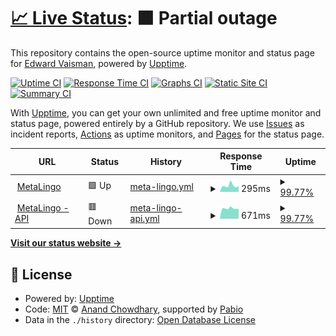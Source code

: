 # [📈 Live Status](https://eddyv.github.io/voila-upptime): <!--live status--> **🟧 Partial outage**

This repository contains the open-source uptime monitor and status page for [Edward Vaisman](https://edwardvaisman.ca/), powered by [Upptime](https://github.com/upptime/upptime).

[![Uptime CI](https://github.com/eddyv/voila-upptime/workflows/Uptime%20CI/badge.svg)](https://github.com/eddyv/voila-upptime/actions?query=workflow%3A%22Uptime+CI%22)
[![Response Time CI](https://github.com/eddyv/voila-upptime/workflows/Response%20Time%20CI/badge.svg)](https://github.com/eddyv/voila-upptime/actions?query=workflow%3A%22Response+Time+CI%22)
[![Graphs CI](https://github.com/eddyv/voila-upptime/workflows/Graphs%20CI/badge.svg)](https://github.com/eddyv/voila-upptime/actions?query=workflow%3A%22Graphs+CI%22)
[![Static Site CI](https://github.com/eddyv/voila-upptime/workflows/Static%20Site%20CI/badge.svg)](https://github.com/eddyv/voila-upptime/actions?query=workflow%3A%22Static+Site+CI%22)
[![Summary CI](https://github.com/eddyv/voila-upptime/workflows/Summary%20CI/badge.svg)](https://github.com/eddyv/voila-upptime/actions?query=workflow%3A%22Summary+CI%22)

With [Upptime](https://upptime.js.org), you can get your own unlimited and free uptime monitor and status page, powered entirely by a GitHub repository. We use [Issues](https://github.com/eddyv/voila-upptime/issues) as incident reports, [Actions](https://github.com/eddyv/voila-upptime/actions) as uptime monitors, and [Pages](https://eddyv.github.io/voila-upptime) for the status page.

<!--start: status pages-->
<!-- This summary is generated by Upptime (https://github.com/upptime/upptime) -->
<!-- Do not edit this manually, your changes will be overwritten -->
<!-- prettier-ignore -->
| URL | Status | History | Response Time | Uptime |
| --- | ------ | ------- | ------------- | ------ |
| <img alt="" src="https://icons.duckduckgo.com/ip3/metalingo.ca.ico" height="13"> [MetaLingo](http://metalingo.ca/) | 🟩 Up | [meta-lingo.yml](https://github.com/eddyv/voila-upptime/commits/HEAD/history/meta-lingo.yml) | <details><summary><img alt="Response time graph" src="./graphs/meta-lingo/response-time-week.png" height="20"> 295ms</summary><br><a href="https://eddyv.github.io/voila-upptime/history/meta-lingo"><img alt="Response time 351" src="https://img.shields.io/endpoint?url=https%3A%2F%2Fraw.githubusercontent.com%2Feddyv%2Fvoila-upptime%2FHEAD%2Fapi%2Fmeta-lingo%2Fresponse-time.json"></a><br><a href="https://eddyv.github.io/voila-upptime/history/meta-lingo"><img alt="24-hour response time 303" src="https://img.shields.io/endpoint?url=https%3A%2F%2Fraw.githubusercontent.com%2Feddyv%2Fvoila-upptime%2FHEAD%2Fapi%2Fmeta-lingo%2Fresponse-time-day.json"></a><br><a href="https://eddyv.github.io/voila-upptime/history/meta-lingo"><img alt="7-day response time 295" src="https://img.shields.io/endpoint?url=https%3A%2F%2Fraw.githubusercontent.com%2Feddyv%2Fvoila-upptime%2FHEAD%2Fapi%2Fmeta-lingo%2Fresponse-time-week.json"></a><br><a href="https://eddyv.github.io/voila-upptime/history/meta-lingo"><img alt="30-day response time 351" src="https://img.shields.io/endpoint?url=https%3A%2F%2Fraw.githubusercontent.com%2Feddyv%2Fvoila-upptime%2FHEAD%2Fapi%2Fmeta-lingo%2Fresponse-time-month.json"></a><br><a href="https://eddyv.github.io/voila-upptime/history/meta-lingo"><img alt="1-year response time 351" src="https://img.shields.io/endpoint?url=https%3A%2F%2Fraw.githubusercontent.com%2Feddyv%2Fvoila-upptime%2FHEAD%2Fapi%2Fmeta-lingo%2Fresponse-time-year.json"></a></details> | <details><summary><a href="https://eddyv.github.io/voila-upptime/history/meta-lingo">99.77%</a></summary><a href="https://eddyv.github.io/voila-upptime/history/meta-lingo"><img alt="All-time uptime 99.87%" src="https://img.shields.io/endpoint?url=https%3A%2F%2Fraw.githubusercontent.com%2Feddyv%2Fvoila-upptime%2FHEAD%2Fapi%2Fmeta-lingo%2Fuptime.json"></a><br><a href="https://eddyv.github.io/voila-upptime/history/meta-lingo"><img alt="24-hour uptime 98.42%" src="https://img.shields.io/endpoint?url=https%3A%2F%2Fraw.githubusercontent.com%2Feddyv%2Fvoila-upptime%2FHEAD%2Fapi%2Fmeta-lingo%2Fuptime-day.json"></a><br><a href="https://eddyv.github.io/voila-upptime/history/meta-lingo"><img alt="7-day uptime 99.77%" src="https://img.shields.io/endpoint?url=https%3A%2F%2Fraw.githubusercontent.com%2Feddyv%2Fvoila-upptime%2FHEAD%2Fapi%2Fmeta-lingo%2Fuptime-week.json"></a><br><a href="https://eddyv.github.io/voila-upptime/history/meta-lingo"><img alt="30-day uptime 99.87%" src="https://img.shields.io/endpoint?url=https%3A%2F%2Fraw.githubusercontent.com%2Feddyv%2Fvoila-upptime%2FHEAD%2Fapi%2Fmeta-lingo%2Fuptime-month.json"></a><br><a href="https://eddyv.github.io/voila-upptime/history/meta-lingo"><img alt="1-year uptime 99.87%" src="https://img.shields.io/endpoint?url=https%3A%2F%2Fraw.githubusercontent.com%2Feddyv%2Fvoila-upptime%2FHEAD%2Fapi%2Fmeta-lingo%2Fuptime-year.json"></a></details>
| <img alt="" src="https://icons.duckduckgo.com/ip3/api.metalingo.ca.ico" height="13"> [MetaLingo - API](https://api.metalingo.ca/actuator/health) | 🟥 Down | [meta-lingo-api.yml](https://github.com/eddyv/voila-upptime/commits/HEAD/history/meta-lingo-api.yml) | <details><summary><img alt="Response time graph" src="./graphs/meta-lingo-api/response-time-week.png" height="20"> 671ms</summary><br><a href="https://eddyv.github.io/voila-upptime/history/meta-lingo-api"><img alt="Response time 754" src="https://img.shields.io/endpoint?url=https%3A%2F%2Fraw.githubusercontent.com%2Feddyv%2Fvoila-upptime%2FHEAD%2Fapi%2Fmeta-lingo-api%2Fresponse-time.json"></a><br><a href="https://eddyv.github.io/voila-upptime/history/meta-lingo-api"><img alt="24-hour response time 542" src="https://img.shields.io/endpoint?url=https%3A%2F%2Fraw.githubusercontent.com%2Feddyv%2Fvoila-upptime%2FHEAD%2Fapi%2Fmeta-lingo-api%2Fresponse-time-day.json"></a><br><a href="https://eddyv.github.io/voila-upptime/history/meta-lingo-api"><img alt="7-day response time 671" src="https://img.shields.io/endpoint?url=https%3A%2F%2Fraw.githubusercontent.com%2Feddyv%2Fvoila-upptime%2FHEAD%2Fapi%2Fmeta-lingo-api%2Fresponse-time-week.json"></a><br><a href="https://eddyv.github.io/voila-upptime/history/meta-lingo-api"><img alt="30-day response time 754" src="https://img.shields.io/endpoint?url=https%3A%2F%2Fraw.githubusercontent.com%2Feddyv%2Fvoila-upptime%2FHEAD%2Fapi%2Fmeta-lingo-api%2Fresponse-time-month.json"></a><br><a href="https://eddyv.github.io/voila-upptime/history/meta-lingo-api"><img alt="1-year response time 754" src="https://img.shields.io/endpoint?url=https%3A%2F%2Fraw.githubusercontent.com%2Feddyv%2Fvoila-upptime%2FHEAD%2Fapi%2Fmeta-lingo-api%2Fresponse-time-year.json"></a></details> | <details><summary><a href="https://eddyv.github.io/voila-upptime/history/meta-lingo-api">99.77%</a></summary><a href="https://eddyv.github.io/voila-upptime/history/meta-lingo-api"><img alt="All-time uptime 99.87%" src="https://img.shields.io/endpoint?url=https%3A%2F%2Fraw.githubusercontent.com%2Feddyv%2Fvoila-upptime%2FHEAD%2Fapi%2Fmeta-lingo-api%2Fuptime.json"></a><br><a href="https://eddyv.github.io/voila-upptime/history/meta-lingo-api"><img alt="24-hour uptime 98.41%" src="https://img.shields.io/endpoint?url=https%3A%2F%2Fraw.githubusercontent.com%2Feddyv%2Fvoila-upptime%2FHEAD%2Fapi%2Fmeta-lingo-api%2Fuptime-day.json"></a><br><a href="https://eddyv.github.io/voila-upptime/history/meta-lingo-api"><img alt="7-day uptime 99.77%" src="https://img.shields.io/endpoint?url=https%3A%2F%2Fraw.githubusercontent.com%2Feddyv%2Fvoila-upptime%2FHEAD%2Fapi%2Fmeta-lingo-api%2Fuptime-week.json"></a><br><a href="https://eddyv.github.io/voila-upptime/history/meta-lingo-api"><img alt="30-day uptime 99.87%" src="https://img.shields.io/endpoint?url=https%3A%2F%2Fraw.githubusercontent.com%2Feddyv%2Fvoila-upptime%2FHEAD%2Fapi%2Fmeta-lingo-api%2Fuptime-month.json"></a><br><a href="https://eddyv.github.io/voila-upptime/history/meta-lingo-api"><img alt="1-year uptime 99.87%" src="https://img.shields.io/endpoint?url=https%3A%2F%2Fraw.githubusercontent.com%2Feddyv%2Fvoila-upptime%2FHEAD%2Fapi%2Fmeta-lingo-api%2Fuptime-year.json"></a></details>

<!--end: status pages-->

[**Visit our status website →**](https://eddyv.github.io/voila-upptime)

## 📄 License

- Powered by: [Upptime](https://github.com/upptime/upptime)
- Code: [MIT](./LICENSE) © [Anand Chowdhary](https://anandchowdhary.com), supported by [Pabio](https://pabio.com)
- Data in the `./history` directory: [Open Database License](https://opendatacommons.org/licenses/odbl/1-0/)

